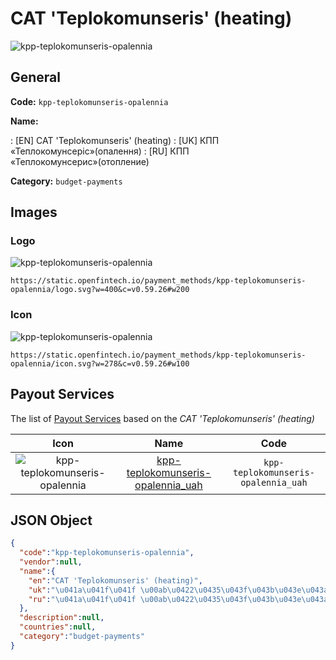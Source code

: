
# CAT 'Teplokomunseris' (heating) 
![kpp-teplokomunseris-opalennia](https://static.openfintech.io/payment_methods/kpp-teplokomunseris-opalennia/logo.svg?w=400&c=v0.59.26#w200)  

## General 
**Code:** `kpp-teplokomunseris-opalennia` 
 
**Name:** 
 
:	[EN] CAT 'Teplokomunseris' (heating) 
:	[UK] КПП «Теплокомунсеріс»(опалення) 
:	[RU] КПП «Теплокомунсерис»(отопление) 
 
**Category:** `budget-payments` 
 

## Images 

### Logo 
![kpp-teplokomunseris-opalennia](https://static.openfintech.io/payment_methods/kpp-teplokomunseris-opalennia/logo.svg?w=400&c=v0.59.26#w200)  

```
https://static.openfintech.io/payment_methods/kpp-teplokomunseris-opalennia/logo.svg?w=400&c=v0.59.26#w200
```  

### Icon 
![kpp-teplokomunseris-opalennia](https://static.openfintech.io/payment_methods/kpp-teplokomunseris-opalennia/icon.svg?w=278&c=v0.59.26#w100)  

```
https://static.openfintech.io/payment_methods/kpp-teplokomunseris-opalennia/icon.svg?w=278&c=v0.59.26#w100
```  

## Payout Services 
 
The list of [Payout Services](/payout-services/) based on the _CAT 'Teplokomunseris' (heating)_ 

|Icon|Name|Code| 
|:---:|:---:|:---:| 
|![kpp-teplokomunseris-opalennia](https://static.openfintech.io/payout_methods/kpp-teplokomunseris-opalennia/icon.svg?w=278&c=v0.59.26#w40) |[kpp-teplokomunseris-opalennia_uah](/payout-services/kpp-teplokomunseris-opalennia_uah/)|`kpp-teplokomunseris-opalennia_uah`| 
 

## JSON Object 

```json
{
  "code":"kpp-teplokomunseris-opalennia",
  "vendor":null,
  "name":{
    "en":"CAT 'Teplokomunseris' (heating)",
    "uk":"\u041a\u041f\u041f \u00ab\u0422\u0435\u043f\u043b\u043e\u043a\u043e\u043c\u0443\u043d\u0441\u0435\u0440\u0456\u0441\u00bb(\u043e\u043f\u0430\u043b\u0435\u043d\u043d\u044f)",
    "ru":"\u041a\u041f\u041f \u00ab\u0422\u0435\u043f\u043b\u043e\u043a\u043e\u043c\u0443\u043d\u0441\u0435\u0440\u0438\u0441\u00bb(\u043e\u0442\u043e\u043f\u043b\u0435\u043d\u0438\u0435)"
  },
  "description":null,
  "countries":null,
  "category":"budget-payments"
}
```  
